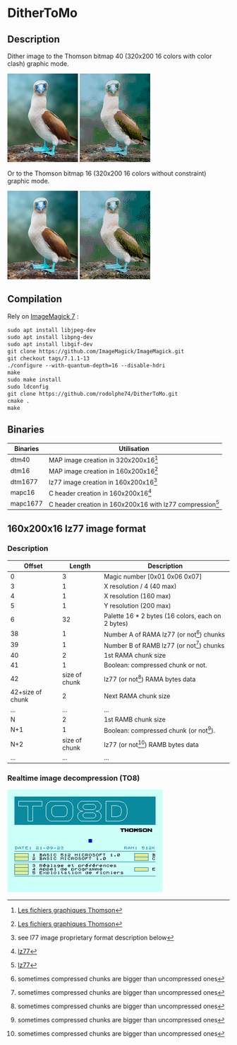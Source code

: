 # DitherToMo


## Description
Dither image to the Thomson bitmap 40 (320x200 16 colors with color clash) graphic mode.

<img src="images/original.png">   <img src="images/thomsonReprocessed.gif">

Or to the Thomson bitmap 16 (320x200 16 colors without constraint) graphic mode.

<img src="images/original.png">   <img src="images/ditheredth16.gif">


## Compilation
Rely on [ImageMagick 7](https://github.com/ImageMagick/ImageMagick) :

```shell
sudo apt install libjpeg-dev
sudo apt install libpng-dev
sudo apt install libgif-dev
git clone https://github.com/ImageMagick/ImageMagick.git
git checkout tags/7.1.1-13
./configure --with-quantum-depth=16 --disable-hdri
make
sudo make install
sudo ldconfig
git clone https://github.com/rodolphe74/DitherToMo.git
cmake .
make
```

## Binaries
Binaries|Utilisation
---|---
dtm40|MAP image creation in 320x200x16[^1]
dtm16|MAP image creation in 160x200x16[^1]
dtm1677|lz77 image creation in 160x200x16[^3]
mapc16|C header creation in 160x200x16[^2]
mapc1677|C header creation in 160x200x16 with lz77 compression[^2]
[^1]:[Les fichiers graphiques Thomson](http://collection.thomson.free.fr/code/articles/prehisto_bulletin/page.php?XI=0&XJ=13)
[^2]:[lz77](https://github.com/rodolphe74/lz77)
[^3]:see l77 image proprietary format description below


## 160x200x16 lz77 image format

### Description
Offset|Length|Description
---|---|---
0|3|Magic number [0x01 0x06 0x07]
3|1|X resolution / 4 (40 max)
4|1|X resolution (160 max)
5|1|Y resolution (200 max)
6|32|Palette 16 * 2 bytes (16 colors, each on 2 bytes)
38|1|Number A of RAMA lz77 (or not[^4]) chunks
39|1|Number B of RAMB lz77 (or not[^4]) chunks
40|2|1st RAMA chunk size
41|1|Boolean: compressed chunk or not.
42|size of chunk|lz77 (or not[^4]) RAMA bytes data
42+size of chunk|2|Next RAMA chunk size
...|...|...
N|2|1st RAMB chunk size
N+1|1|Boolean: compressed chunk (or not[^4]).
N+2|size of chunk|lz77 (or not[^4]) RAMB bytes data
...|...|...

[^4]:sometimes compressed chunks are bigger than uncompressed ones

### Realtime image decompression (TO8)
<img src="loader.gif" width=352>


